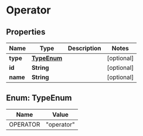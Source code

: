# Operator

## Properties
Name | Type | Description | Notes
------------ | ------------- | ------------- | -------------
**type** | [**TypeEnum**](#TypeEnum) |  |  [optional]
**id** | **String** |  |  [optional]
**name** | **String** |  |  [optional]

<a name="TypeEnum"></a>
## Enum: TypeEnum
Name | Value
---- | -----
OPERATOR | &quot;operator&quot;
